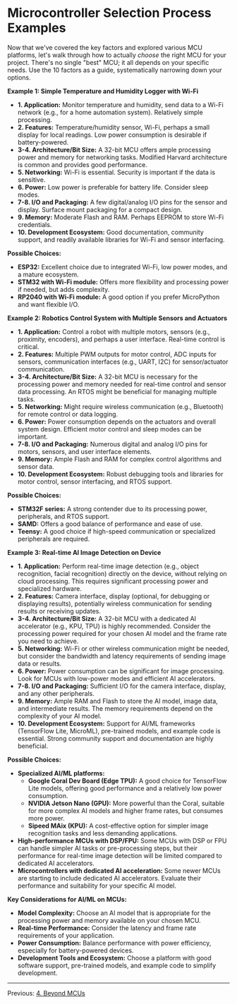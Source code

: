 # Microcontroller Selection Process Examples

Now that we've covered the key factors and explored various MCU platforms, let's walk through how to actually *choose* the right MCU for your project.  There's no single "best" MCU; it all depends on your specific needs.  Use the 10 factors as a guide, systematically narrowing down your options.

**Example 1:  Simple Temperature and Humidity Logger with Wi-Fi**

* **1. Application:** Monitor temperature and humidity, send data to a Wi-Fi network (e.g., for a home automation system).  Relatively simple processing.
* **2. Features:** Temperature/humidity sensor, Wi-Fi, perhaps a small display for local readings.  Low power consumption is desirable if battery-powered.
* **3-4. Architecture/Bit Size:**  A 32-bit MCU offers ample processing power and memory for networking tasks.  Modified Harvard architecture is common and provides good performance.
* **5. Networking:**  Wi-Fi is essential.  Security is important if the data is sensitive.
* **6. Power:** Low power is preferable for battery life.  Consider sleep modes.
* **7-8. I/O and Packaging:**  A few digital/analog I/O pins for the sensor and display.  Surface mount packaging for a compact design.
* **9. Memory:**  Moderate Flash and RAM.  Perhaps EEPROM to store Wi-Fi credentials.
* **10. Development Ecosystem:**  Good documentation, community support, and readily available libraries for Wi-Fi and sensor interfacing.

**Possible Choices:**

* **ESP32:**  Excellent choice due to integrated Wi-Fi, low power modes, and a mature ecosystem.
* **STM32 with Wi-Fi module:** Offers more flexibility and processing power if needed, but adds complexity.
* **RP2040 with Wi-Fi module:** A good option if you prefer MicroPython and want flexible I/O.

**Example 2:  Robotics Control System with Multiple Sensors and Actuators**

* **1. Application:** Control a robot with multiple motors, sensors (e.g., proximity, encoders), and perhaps a user interface.  Real-time control is critical.
* **2. Features:**  Multiple PWM outputs for motor control, ADC inputs for sensors, communication interfaces (e.g., UART, I2C) for sensor/actuator communication.
* **3-4. Architecture/Bit Size:** A 32-bit MCU is necessary for the processing power and memory needed for real-time control and sensor data processing.  An RTOS might be beneficial for managing multiple tasks.
* **5. Networking:**  Might require wireless communication (e.g., Bluetooth) for remote control or data logging.
* **6. Power:**  Power consumption depends on the actuators and overall system design.  Efficient motor control and sleep modes can be important.
* **7-8. I/O and Packaging:**  Numerous digital and analog I/O pins for motors, sensors, and user interface elements.
* **9. Memory:** Ample Flash and RAM for complex control algorithms and sensor data.
* **10. Development Ecosystem:**  Robust debugging tools and libraries for motor control, sensor interfacing, and RTOS support.

**Possible Choices:**

* **STM32F series:** A strong contender due to its processing power, peripherals, and RTOS support.
* **SAMD:** Offers a good balance of performance and ease of use.
* **Teensy:** A good choice if high-speed communication or specialized peripherals are required.

**Example 3: Real-time AI Image Detection on Device**

* **1. Application:**  Perform real-time image detection (e.g., object recognition, facial recognition) directly on the device, without relying on cloud processing.  This requires significant processing power and specialized hardware.
* **2. Features:** Camera interface, display (optional, for debugging or displaying results), potentially wireless communication for sending results or receiving updates.
* **3-4. Architecture/Bit Size:**  A 32-bit MCU with a dedicated AI accelerator (e.g., KPU, TPU) is highly recommended.  Consider the processing power required for your chosen AI model and the frame rate you need to achieve.
* **5. Networking:** Wi-Fi or other wireless communication might be needed, but consider the bandwidth and latency requirements of sending image data or results.
* **6. Power:**  Power consumption can be significant for image processing.  Look for MCUs with low-power modes and efficient AI accelerators.
* **7-8. I/O and Packaging:** Sufficient I/O for the camera interface, display, and any other peripherals.
* **9. Memory:**  Ample RAM and Flash to store the AI model, image data, and intermediate results.  The memory requirements depend on the complexity of your AI model.
* **10. Development Ecosystem:**  Support for AI/ML frameworks (TensorFlow Lite, MicroML), pre-trained models, and example code is essential.  Strong community support and documentation are highly beneficial.

**Possible Choices:**

* **Specialized AI/ML platforms:**
    * **Google Coral Dev Board (Edge TPU):** A good choice for TensorFlow Lite models, offering good performance and a relatively low power consumption.
    * **NVIDIA Jetson Nano (GPU):** More powerful than the Coral, suitable for more complex AI models and higher frame rates, but consumes more power.
    * **Sipeed MAix (KPU):** A cost-effective option for simpler image recognition tasks and less demanding applications.
* **High-performance MCUs with DSP/FPU:**  Some MCUs with DSP or FPU can handle simpler AI tasks or pre-processing steps, but their performance for real-time image detection will be limited compared to dedicated AI accelerators.
* **Microcontrollers with dedicated AI acceleration:** Some newer MCUs are starting to include dedicated AI accelerators.  Evaluate their performance and suitability for your specific AI model.

**Key Considerations for AI/ML on MCUs:**

* **Model Complexity:**  Choose an AI model that is appropriate for the processing power and memory available on your chosen MCU.
* **Real-time Performance:**  Consider the latency and frame rate requirements of your application.
* **Power Consumption:**  Balance performance with power efficiency, especially for battery-powered devices.
* **Development Tools and Ecosystem:**  Choose a platform with good software support, pre-trained models, and example code to simplify development.

---
Previous: [4. Beyond MCUs](4_beyond_mcus.md)